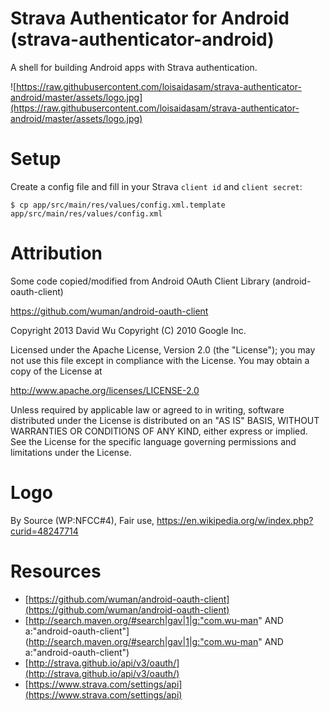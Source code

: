Strava Authenticator for Android (strava-authenticator-android)
===============================================================

A shell for building Android apps with Strava authentication.

![https://raw.githubusercontent.com/loisaidasam/strava-authenticator-android/master/assets/logo.jpg](https://raw.githubusercontent.com/loisaidasam/strava-authenticator-android/master/assets/logo.jpg)


Setup
=====

Create a config file and fill in your Strava `client id` and `client secret`:

    $ cp app/src/main/res/values/config.xml.template app/src/main/res/values/config.xml


Attribution
===========

Some code copied/modified from Android OAuth Client Library (android-oauth-client)

https://github.com/wuman/android-oauth-client

Copyright 2013 David Wu
Copyright (C) 2010 Google Inc.

Licensed under the Apache License, Version 2.0 (the "License");
you may not use this file except in compliance with the License.
You may obtain a copy of the License at

http://www.apache.org/licenses/LICENSE-2.0

Unless required by applicable law or agreed to in writing, software
distributed under the License is distributed on an "AS IS" BASIS,
WITHOUT WARRANTIES OR CONDITIONS OF ANY KIND, either express or implied.
See the License for the specific language governing permissions and
limitations under the License.


Logo
====

By Source (WP:NFCC#4), Fair use, https://en.wikipedia.org/w/index.php?curid=48247714


Resources
=========

- [https://github.com/wuman/android-oauth-client](https://github.com/wuman/android-oauth-client)
- [http://search.maven.org/#search|gav|1|g:"com.wu-man" AND a:"android-oauth-client"](http://search.maven.org/#search|gav|1|g:"com.wu-man" AND a:"android-oauth-client")
- [http://strava.github.io/api/v3/oauth/](http://strava.github.io/api/v3/oauth/)
- [https://www.strava.com/settings/api](https://www.strava.com/settings/api)
